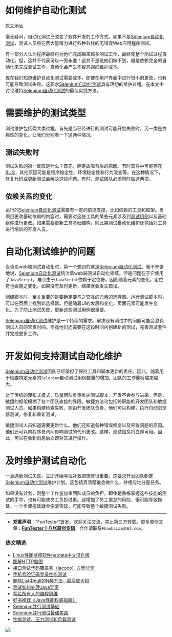 # 如何维护自动化测试

[原文地址](https://www.lambdatest.com/blog/the-perfect-way-to-maintain-your-selenium-test-automation/)

毫无疑问，自动化测试已改变了软件开发的工作方式。如果不是[Selenium自动化测试](https://mp.weixin.qq.com/mp/appmsgalbum?action=getalbum&album_id=1319034944479510528&__biz=MzU4MTE2NDEyMQ==#wechat_redirect)，测试人员将花费大量精力进行各种各样的无错误Web应用程序测试。

有一部分人认为程序最终将为他们完成越来越多测试工作，最终使整个测试过程自动化。但，这并不代表可以一劳永逸！这并不是说他们做不到，越是依赖完全的自动化来完成测试工作，自动化会产生不容忽视的维护成本。

现在我们知道维护自动化测试需要成本，即使在用户界面中进行很小的更改，也有可能导致测试失败。这要求[Selenium自动化测试](https://mp.weixin.qq.com/mp/appmsgalbum?action=getalbum&album_id=1319034944479510528&__biz=MzU4MTE2NDEyMQ==#wechat_redirect)具有理想的维护过程。在本文中讨论维持[Selenium自动化测试](https://mp.weixin.qq.com/mp/appmsgalbum?action=getalbum&album_id=1319034944479510528&__biz=MzU4MTE2NDEyMQ==#wechat_redirect)的最佳实践方法。

# 需要维护的测试类型

测试维护包括两大类过程。首先是当已经进行的测试可能开始失败时。另一类是依赖性的变化。让我们分别看一下这两种情况。

## 测试失败时

测试失败的第一反应是什么？首先，确定故障背后的原因。有时软件中可能存在[BUG](https://mp.weixin.qq.com/mp/appmsgalbum?action=getalbum&album_id=1319042424584486913&__biz=MzU4MTE2NDEyMQ==#wechat_redirect)，其他原因可能是程序稳定性、环境稳定性和行为改变等。在这种情况下，修复代码或更新测试会解决这些问题。有时，测试团队必须同时做这两项。

## 依赖关系的变化

运行的[Selenium自动化测试](https://mp.weixin.qq.com/mp/appmsgalbum?action=getalbum&album_id=1319034944479510528&__biz=MzU4MTE2NDEyMQ==#wechat_redirect)需要有一定的前提支撑，比如依赖的工具和框架。当项目更改基础依赖的内容时，需要对这些工具的某些元素涉及到[测试用例](https://mp.weixin.qq.com/s/zZAh_XXXGOyhlm6ebzs06Q)以及基础组件进行更改。如果需要更新工具基础结构，则此类测试自动化维护还包括对工具进行培训的开发人员。

# 自动化测试维护的问题

当谈论web端测试自动化时，第一个想到的就是[Selenium自动化测试](https://mp.weixin.qq.com/mp/appmsgalbum?action=getalbum&album_id=1319034944479510528&__biz=MzU4MTE2NDEyMQ==#wechat_redirect)。毫不夸张地说，[Selenium自动化测试](https://mp.weixin.qq.com/mp/appmsgalbum?action=getalbum&album_id=1319034944479510528&__biz=MzU4MTE2NDEyMQ==#wechat_redirect)统治着web端测试自动化领域。但是问题在于它使用了`JavaScript`。难点由于`JavaScript`依赖于定位符，因此随着元素的变化，定位符也会随之变化，如果没有及时更新，结果就会发生错误。

创建脚本时，至关重要的是要确定要与之交互的元素的选择器。运行测试脚本时，可以在页面上找到此选择器。但是随着UI的发展和变化，页面元素可能发生变化。为了防止测试失败，更新这些测试用例很重要。

[Selenium自动化测试](https://mp.weixin.qq.com/mp/appmsgalbum?action=getalbum&album_id=1319034944479510528&__biz=MzU4MTE2NDEyMQ==#wechat_redirect)维护是一个持续的需求。解决现有测试中的问题可能会浪费测试人员的宝贵时间。毕竟他们还需要在这段时间内创建新的测试，完善测试套件并完成更多工作。

# 开发如何支持测试自动化维护

[Selenium自动化测试](https://mp.weixin.qq.com/mp/appmsgalbum?action=getalbum&album_id=1319034944479510528&__biz=MzU4MTE2NDEyMQ==#wechat_redirect)团队已经承担了保持工具和脚本更新的责任。因此，随着用于检查特定元素的`Selenium`自动测试用例数量的增加，团队的工作量将越来越大。

对于传统的瀑布式模式，质量团队负责维护测试脚本，开发不会参与进来。但是，敏捷的框架模糊了各个团队直接的界限。敏捷方法论包括跨职能的开发团队和敏捷测试人员。如果构建检查失败，则由开发团队负责。他们可以构建，执行自动浏览器测试，修复和重新测试。

敏捷测试人员知道需要更新什么。他们还知道各种错误修复以及导致问题的原因。他们还可以向程序员询问影响测试的代码更改。这样，测试信息将立即可用。因此，可以在收到消息后立即对其进行操作。

# 及时维护测试自动化

一旦遇到测试失败，立即开始寻找补救措施就很重要。这要求开发团队制定[Selenium自动化测试](https://mp.weixin.qq.com/mp/appmsgalbum?action=getalbum&album_id=1319034944479510528&__biz=MzU4MTE2NDEyMQ==#wechat_redirect)维护计划。这包括弄清楚谁会做什么，并相应地分配任务。

如果没有计划，则整个工作量加重团队成员的负担。即使是熟练掌握这些技能的测试的手中，也有可能使员工负担过重。这增加了员工倦怠的风险，很可能导致拖延，一个步骤拖延就会像滚雪球，可能导致整个敏捷测试失败。

---
* **郑重声明**：“FunTester”首发，欢迎关注交流，禁止第三方转载。更多原创文章：**[FunTester十八张原创专辑](https://mp.weixin.qq.com/s/Le-tpC79pIpacHXGOkkYWw)**，合作请联系`Fhaohaizi@163.com`。

### 热文精选

- [Linux性能监控软件netdata中文汉化版](https://mp.weixin.qq.com/s/fdXtK-5WwKnxjLZdyg6-nA)
- [图解HTTP脑图](https://mp.weixin.qq.com/s/100Vm8FVEuXs0x6rDGTipw)
- [接口测试代码覆盖率（jacoco）方案分享](https://mp.weixin.qq.com/s/D73Sq6NLjeRKN8aCpGLOjQ)
- [手机号验证码登录性能测试](https://mp.weixin.qq.com/s/i-j8fJAdcsJ7v8XPOnPDAw)
- [删除List中null的N种方法--最后放大招](https://mp.weixin.qq.com/s/4mfskN781dybyL59dbSbeQ)
- [测试如何处理Java异常](https://mp.weixin.qq.com/s/H00GWiATOD8QHJu3UewrBw)
- [写给所有人的编程思维](https://mp.weixin.qq.com/s/Oj33UCnYfbUgzsBzEm2GPQ)
- [好书推荐《Java性能权威指南》](https://mp.weixin.qq.com/s/YWd5Yx6n7887g1lMLTcsWQ)
- [Selenium并行测试基础](https://mp.weixin.qq.com/s/OfXipd7YtqL2AdGAQ5cIMw)
- [Selenium并行测试最佳实践](https://mp.weixin.qq.com/s/-RsQZaT5pH8DHPvm0L8Hjw)
- [性能测试、压力测试和负载测试](https://mp.weixin.qq.com/s/g26lpd7d7EtpN7pkiqkkjg)

![](https://mmbiz.qpic.cn/mmbiz_jpg/13eN86FKXzCxr0Sa2MXpNKicZE024zJm73r4hrjticMMYViagtaSXxwsyhmRmOrdXPXfS5zB2ILHtaqNSoWGRwa8Q/640?wx_fmt=jpeg&tp=webp&wxfrom=5&wx_lazy=1&wx_co=1)